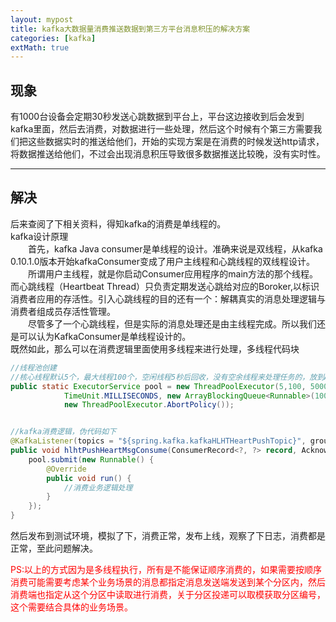 ```yaml
---
layout: mypost
title: kafka大数据量消费推送数据到第三方平台消息积压的解决方案
categories: [kafka]
extMath: true
---
```


## 现象
有1000台设备会定期30秒发送心跳数据到平台上，平台这边接收到后会发到kafka里面，然后去消费，对数据进行一些处理，然后这个时候有个第三方需要我们把这些数据实时的推送给他们，开始的实现方案是在消费的时候发送http请求，将数据推送给他们，不过会出现消息积压导致很多数据推送比较晚，没有实时性。

----------
## 解决
后来查阅了下相关资料，得知kafka的消费是单线程的。  
kafka设计原理   
  首先，kafka Java consumer是单线程的设计。准确来说是双线程，从kafka 0.10.1.0版本开始kafkaConsumer变成了用户主线程和心跳线程的双线程设计。  
  所谓用户主线程，就是你启动Consumer应用程序的main方法的那个线程。而心跳线程（Heartbeat Thread）只负责定期发送心跳给对应的Boroker,以标识消费者应用的存活性。引入心跳线程的目的还有一个：解耦真实的消息处理逻辑与消费者组成员存活性管理。   
  尽管多了一个心跳线程，但是实际的消息处理还是由主线程完成。所以我们还是可以认为KafkaConsumer是单线程设计的。   
既然如此，那么可以在消费逻辑里面使用多线程来进行处理，多线程代码块
``` java
//线程池创建
//核心线程默认5个，最大线程100个，空闲线程5秒后回收，没有空余线程来处理任务的，放到ArrayBlockingQueue队列里面，长度为1000的有界队列。
public static ExecutorService pool = new ThreadPoolExecutor(5,100, 5000,
            TimeUnit.MILLISECONDS, new ArrayBlockingQueue<Runnable>(1000), Executors.defaultThreadFactory(),
            new ThreadPoolExecutor.AbortPolicy());


//kafka消费逻辑，伪代码如下
@KafkaListener(topics = "${spring.kafka.kafkaHLHTHeartPushTopic}", groupId = "${spring.kafka.kafkaHLHTPushGroup}")
public void hlhtPushHeartMsgConsume(ConsumerRecord<?, ?> record, Acknowledgment ack, @Header(KafkaHeaders.RECEIVED_TOPIC) String topic){
	pool.submit(new Runnable() {
		@Override
		public void run() {
			//消费业务逻辑处理
		}	
	});
}
```
然后发布到测试环境，模拟了下，消费正常，发布上线，观察了下日志，消费都是正常，至此问题解决。

<font color="red">PS:以上的方式因为是多线程执行，所有是不能保证顺序消费的，如果需要按顺序消费可能需要考虑某个业务场景的消息都指定消息发送端发送到某个分区内，然后消费端也指定从这个分区中读取进行消费，关于分区投递可以取模获取分区编号，这个需要结合具体的业务场景。</font>